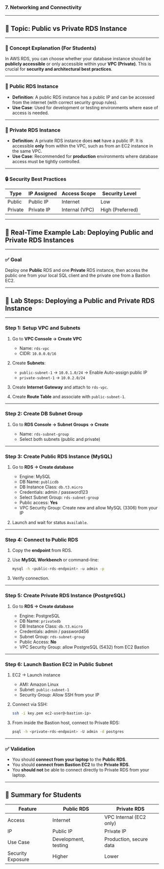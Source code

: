 ### **7. Networking and Connectivity**

---

## 🔹 **Topic: Public vs Private RDS Instance**

---

### 📘 **Concept Explanation (For Students)**

In AWS RDS, you can choose whether your database instance should be **publicly accessible** or only accessible within your **VPC (Private)**. This is crucial for **security and architectural best practices**.

---

### 🔸 **Public RDS Instance**

* **Definition**: A public RDS instance has a public IP and can be accessed from the internet (with correct security group rules).
* **Use Case**: Used for development or testing environments where ease of access is needed.

---

### 🔸 **Private RDS Instance**

* **Definition**: A private RDS instance does **not** have a public IP. It is accessible **only** from within the VPC, such as from an EC2 instance in the same VPC.
* **Use Case**: Recommended for **production** environments where database access must be tightly controlled.

---

### 🔒 **Security Best Practices**

| Type    | IP Assigned | Access Scope   | Security Level   |
| ------- | ----------- | -------------- | ---------------- |
| Public  | Public IP   | Internet       | Low              |
| Private | Private IP  | Internal (VPC) | High (Preferred) |

---

## 🧪 **Real-Time Example Lab: Deploying Public and Private RDS Instances**

---

### ✅ **Goal**

Deploy one **Public** RDS and one **Private** RDS instance, then access the public one from your local SQL client and the private one from a Bastion EC2.

---

## 🔨 **Lab Steps: Deploying a Public and Private RDS Instance**

---

### **Step 1: Setup VPC and Subnets**

1. Go to **VPC Console → Create VPC**

   * Name: `rds-vpc`
   * CIDR: `10.0.0.0/16`

2. Create **Subnets**:

   * `public-subnet-1` → `10.0.1.0/24` → Enable Auto-assign public IP
   * `private-subnet-1` → `10.0.2.0/24`

3. Create **Internet Gateway** and attach to `rds-vpc`.

4. Create **Route Table** and associate with `public-subnet-1`.

---

### **Step 2: Create DB Subnet Group**

1. Go to **RDS Console → Subnet Groups → Create**

   * Name: `rds-subnet-group`
   * Select both subnets (public and private)

---

### **Step 3: Create Public RDS Instance (MySQL)**

1. Go to **RDS → Create database**

   * Engine: MySQL
   * DB Name: `publicdb`
   * DB Instance Class: `db.t3.micro`
   * Credentials: admin / password123
   * Select Subnet Group: `rds-subnet-group`
   * Public access: **Yes**
   * VPC Security Group: Create new and allow MySQL (3306) from your IP

2. Launch and wait for status `Available`.

---

### **Step 4: Connect to Public RDS**

1. Copy the **endpoint** from RDS.

2. Use **MySQL Workbench** or command-line:

   ```bash
   mysql -h <public-rds-endpoint> -u admin -p
   ```

3. Verify connection.

---

### **Step 5: Create Private RDS Instance (PostgreSQL)**

1. Go to **RDS → Create database**

   * Engine: PostgreSQL
   * DB Name: `privatedb`
   * DB Instance Class: `db.t3.micro`
   * Credentials: admin / password456
   * Subnet Group: `rds-subnet-group`
   * Public Access: **No**
   * VPC Security Group: allow PostgreSQL (5432) from EC2 Bastion

---

### **Step 6: Launch Bastion EC2 in Public Subnet**

1. EC2 → Launch instance

   * AMI: Amazon Linux
   * Subnet: `public-subnet-1`
   * Security Group: Allow SSH from your IP

2. Connect via SSH:

   ```bash
   ssh -i key.pem ec2-user@<bastion-ip>
   ```

3. From inside the Bastion host, connect to Private RDS:

   ```bash
   psql -h <private-rds-endpoint> -U admin -d postgres
   ```

---

### ✅ **Validation**

* You should **connect from your laptop** to the **Public RDS**.
* You should **connect from Bastion EC2** to the **Private RDS**.
* You **should not** be able to connect directly to Private RDS from your laptop.

---

## 📌 Summary for Students

| Feature           | Public RDS           | Private RDS             |
| ----------------- | -------------------- | ----------------------- |
| Access            | Internet             | VPC Internal (EC2 only) |
| IP                | Public IP            | Private IP              |
| Use Case          | Development, testing | Production, secure data |
| Security Exposure | Higher               | Lower                   |

